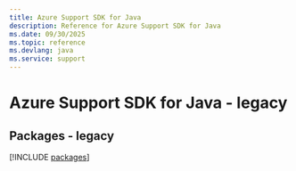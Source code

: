 ```yaml
---
title: Azure Support SDK for Java
description: Reference for Azure Support SDK for Java
ms.date: 09/30/2025
ms.topic: reference
ms.devlang: java
ms.service: support
---
```

# Azure Support SDK for Java - legacy
## Packages - legacy
[!INCLUDE [packages](support-index.md)]